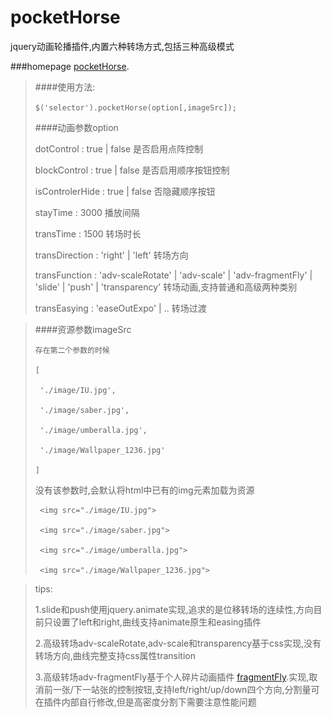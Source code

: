 # pocketHorse
jquery动画轮播插件,内置六种转场方式,包括三种高级模式

###homepage [pocketHorse](http://ahkari.github.io/pocketHorse/).

>####使用方法:
>
>  `$('selector').pocketHorse(option[,imageSrc]);`
>
>####动画参数option
>
>   dotControl : true | false     是否启用点阵控制
>
>   blockControl : true | false 是否启用顺序按钮控制
>
>   isControlerHide : true | false 否隐藏顺序按钮
>
>   stayTime : 3000 播放间隔
>
>   transTime : 1500 转场时长
>
>   transDirection : 'right' | 'left' 转场方向
>
>   transFunction : 'adv-scaleRotate' | 'adv-scale' | 'adv-fragmentFly' | 'slide' | 'push' | 'transparency' 转场动画,支持普通和高级两种类别
>
>   transEasying : 'easeOutExpo' | .. 转场过渡


>####资源参数imageSrc
>
>     存在第二个参数的时候
>
>     [
>
>      './image/IU.jpg',
>
>      './image/saber.jpg',
>
>      './image/umberalla.jpg',
>
>      './image/Wallpaper_1236.jpg'
>
>     ]
>
>   没有该参数时,会默认将html中已有的img元素加载为资源
>
>   <div class="imageArea">
>
>      <img src="./image/IU.jpg">
>
>      <img src="./image/saber.jpg">
>
>      <img src="./image/umberalla.jpg">
>
>      <img src="./image/Wallpaper_1236.jpg">
>
>   </div>

>tips:
>
>1.slide和push使用jquery.animate实现,追求的是位移转场的连续性,方向目前只设置了left和right,曲线支持animate原生和easing插件
>
>2.高级转场adv-scaleRotate,adv-scale和transparency基于css实现,没有转场方向,曲线完整支持css属性transition
>
>3.高级转场adv-fragmentFly基于个人碎片动画插件 [fragmentFly](http://ahkari.github.io/fragmentFly/).实现,取消前一张/下一站张的控制按钮,支持left/right/up/down四个方向,分割量可在插件内部自行修改,但是高密度分割下需要注意性能问题
